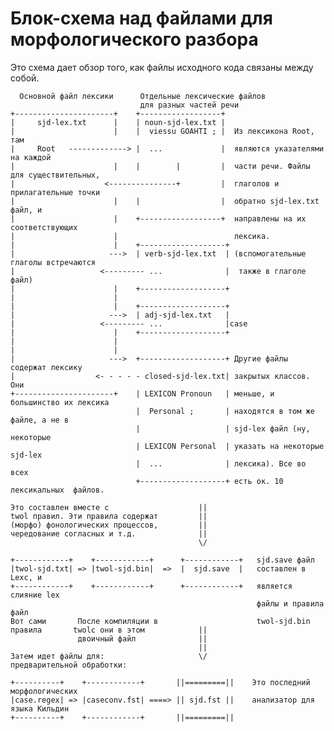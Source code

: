 # Блок-схема над файлами для морфологического разбора

Это схема дает обзор того, как файлы исходного кода связаны между собой.

      Основной файл лексики      Отдельные лексические файлов 
                                 для разных частей речи   
    +----------------------+    +------------------+
    |     sjd-lex.txt      |    | noun-sjd-lex.txt |
    |                      |    |  viessu GOAHTI ; |  Из лексикона Root, там
    |     Root   -------------> |  ...             |  являются указателями  на каждой 
    |                      |    |        |         |  части речи. Файлы для существительных,
    |                    <---------------+         |  глаголов и прилагательные точки
    |                      |    |                  |  обратно sjd-lex.txt файл, и 
    |                      |    +------------------+  направлены на их соответствующих 
    |                      |                          лексика.
    |                      |    +-------------------+
    |                     --->  | verb-sjd-lex.txt  | (вспомогательные глаголы встречаются
    |                   <--------- ...              |  также в глаголе файл)
    |                      |    +-------------------+
    |                      |
    |                      |    +-------------------+
    |                     --->  | adj-sjd-lex.txt   |
    |                   <--------- ...              |case
    |                      |    +-------------------+
    |                      |
    |                      |
    |                     --->  +-------------------+ Другие файлы содержат лексику
    |                  <- - - - - closed-sjd-lex.txt| закрытых классов. Они
    +----------------------+    | LEXICON Pronoun   | меньше, и большинство их лексика
                                |  Personal ;       | находятся в том же файле, а не в
                                |                   | sjd-lex файл (ну, некоторые
                                | LEXICON Personal  | указать на некоторые sjd-lex
                                |  ...              | лексика). Все во всех
                                +-------------------+ есть ок. 10 лексикальных  файлов.

    Это составлен вместе с                    ||
    twol правил. Эти правила содержат         ||
    (морфо) фонологических процессов,         ||
    чередование согласных и т.д.              ||
                                              \/

    +------------+    +------------+      +------------+   sjd.save файл
    |twol-sjd.txt| => |twol-sjd.bin|  =>  |  sjd.save  |   составлен в Lexc, и
    +------------+    +------------+      +------------+   является слияние lex
                                                           файлы и правила файл
    Вот сами       После компиляции в                      twol-sjd.bin
    правила       twolc они в этом            ||
                   двоичный файл              ||
                                              ||
    Затем идет файлы для:                     \/
    предварительной обработки:

    +----------+    +------------+       ||=========||    Это последний морфологических 
    |case.regex| => |caseconv.fst| ====> || sjd.fst ||    анализатор для языка Кильдин
    +----------+    +------------+       ||=========||    

